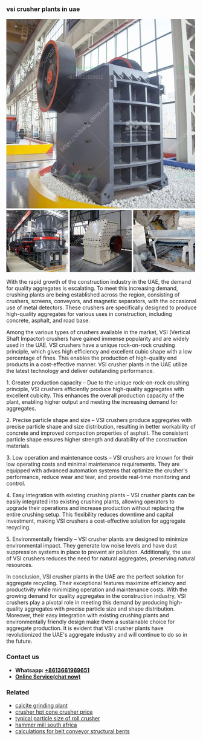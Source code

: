 <h3>vsi crusher plants in uae</h3><img src='1706767746.jpg' alt=''><p>With the rapid growth of the construction industry in the UAE, the demand for quality aggregates is escalating. To meet this increasing demand, crushing plants are being established across the region, consisting of crushers, screens, conveyors, and magnetic separators, with the occasional use of metal detectors. These crushers are specifically designed to produce high-quality aggregates for various uses in construction, including concrete, asphalt, and road base.</p><p>Among the various types of crushers available in the market, VSI (Vertical Shaft Impactor) crushers have gained immense popularity and are widely used in the UAE. VSI crushers have a unique rock-on-rock crushing principle, which gives high efficiency and excellent cubic shape with a low percentage of fines. This enables the production of high-quality end products in a cost-effective manner. VSI crusher plants in the UAE utilize the latest technology and deliver outstanding performance.</p><p>1. Greater production capacity – Due to the unique rock-on-rock crushing principle, VSI crushers efficiently produce high-quality aggregates with excellent cubicity. This enhances the overall production capacity of the plant, enabling higher output and meeting the increasing demand for aggregates.</p><p>2. Precise particle shape and size – VSI crushers produce aggregates with precise particle shape and size distribution, resulting in better workability of concrete and improved compaction properties of asphalt. The consistent particle shape ensures higher strength and durability of the construction materials.</p><p>3. Low operation and maintenance costs – VSI crushers are known for their low operating costs and minimal maintenance requirements. They are equipped with advanced automation systems that optimize the crusher's performance, reduce wear and tear, and provide real-time monitoring and control.</p><p>4. Easy integration with existing crushing plants – VSI crusher plants can be easily integrated into existing crushing plants, allowing operators to upgrade their operations and increase production without replacing the entire crushing setup. This flexibility reduces downtime and capital investment, making VSI crushers a cost-effective solution for aggregate recycling.</p><p>5. Environmentally friendly – VSI crusher plants are designed to minimize environmental impact. They generate low noise levels and have dust suppression systems in place to prevent air pollution. Additionally, the use of VSI crushers reduces the need for natural aggregates, preserving natural resources.</p><p>In conclusion, VSI crusher plants in the UAE are the perfect solution for aggregate recycling. Their exceptional features maximize efficiency and productivity while minimizing operation and maintenance costs. With the growing demand for quality aggregates in the construction industry, VSI crushers play a pivotal role in meeting this demand by producing high-quality aggregates with precise particle size and shape distribution. Moreover, their easy integration with existing crushing plants and environmentally friendly design make them a sustainable choice for aggregate production. It is evident that VSI crusher plants have revolutionized the UAE's aggregate industry and will continue to do so in the future.</p><h3>Contact us</h3><ul><li><strong>Whatsapp:&nbsp;<a href="https://wa.me/8613661969651">+8613661969651</a></strong></li><li><a href="https://swt.shibang-china.com/?git&amp;zhl&amp;vsi crusher plants in uae"><strong>Online Service(chat now)</strong></a></li></ul><h3>Related</h3><ul><li><a href='calcite grinding plant.md'>calcite grinding plant</a></li><li><a href='crusher hpt cone crusher price.md'>crusher hpt cone crusher price</a></li><li><a href='typical particle size of roll crusher.md'>typical particle size of roll crusher</a></li><li><a href='hammer mill south africa.md'>hammer mill south africa</a></li><li><a href='calculations for belt conveyor structural bents.md'>calculations for belt conveyor structural bents</a></li></ul>
